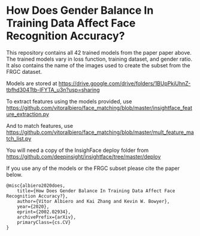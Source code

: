# How Does Gender Balance In Training Data Affect Face Recognition Accuracy?
This repository contains all 42 trained models from the paper paper above.
The trained models vary in loss function, training dataset, and gender ratio.
It also contains the name of the images used to create the subset from the FRGC dataset.

Models are stored at https://drive.google.com/drive/folders/1BUpPkiUhnZ-tbfhd304Ttb-IFYTA_u3n?usp=sharing

To extract features using the models provided, use
https://github.com/vitoralbiero/face_matching/blob/master/insightface_feature_extraction.py

And to match features, use
https://github.com/vitoralbiero/face_matching/blob/master/mult_feature_match_list.py

You will need a copy of the InsighFace deploy folder from
https://github.com/deepinsight/insightface/tree/master/deploy

If you use any of the models or the FRGC subset please cite the paper below.

```
@misc{albiero2020does,
    title={How Does Gender Balance In Training Data Affect Face Recognition Accuracy?},
    author={Vítor Albiero and Kai Zhang and Kevin W. Bowyer},
    year={2020},
    eprint={2002.02934},
    archivePrefix={arXiv},
    primaryClass={cs.CV}
}
```
